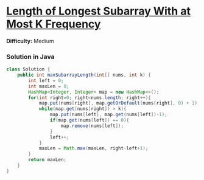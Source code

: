# [Length of Longest Subarray With at Most K Frequency](https://leetcode.com/problems/length-of-longest-subarray-with-at-most-k-frequency/)
**Difficulty:** Medium

### Solution in Java
```java
class Solution {
    public int maxSubarrayLength(int[] nums, int k) {
        int left = 0;
        int maxLen = 0;
        HashMap<Integer, Integer> map = new HashMap<>();
        for(int right=0; right<nums.length; right++){
            map.put(nums[right], map.getOrDefault(nums[right], 0) + 1);
            while(map.get(nums[right]) > k){
                map.put(nums[left], map.get(nums[left])-1);
                if(map.get(nums[left]) == 0){
                    map.remove(nums[left]);
                }
                left++;
            }
            maxLen = Math.max(maxLen, right-left+1);
        }
        return maxLen;
    }
}
```